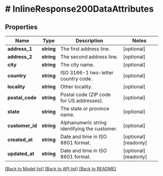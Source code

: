 # # InlineResponse200DataAttributes

## Properties

Name | Type | Description | Notes
------------ | ------------- | ------------- | -------------
**address_1** | **string** | The first address line. | [optional]
**address_2** | **string** | The second address line. | [optional]
**city** | **string** | The city name. | [optional]
**country** | **string** | ISO 3166-1 two-letter country code. | [optional]
**locality** | **string** | Other locality. | [optional]
**postal_code** | **string** | Postal code (ZIP code for US addresses). | [optional]
**state** | **string** | The state or province name. | [optional]
**customer_id** | **string** | Alphanumeric string identifying the customer. | [optional]
**created_at** | **string** | Date and time in ISO 8601 format. | [optional] [readonly]
**updated_at** | **string** | Date and time in ISO 8601 format. | [optional] [readonly]

[[Back to Model list]](../../README.md#models) [[Back to API list]](../../README.md#endpoints) [[Back to README]](../../README.md)

